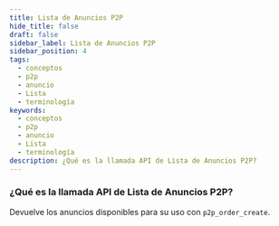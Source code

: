 ```yaml
---
title: Lista de Anuncios P2P
hide_title: false
draft: false
sidebar_label: Lista de Anuncios P2P
sidebar_position: 4
tags:
  - conceptos
  - p2p
  - anuncio
  - Lista
  - terminología
keywords:
  - conceptos
  - p2p
  - anuncio
  - Lista
  - terminología
description: ¿Qué es la llamada API de Lista de Anuncios P2P?
---
```


### ¿Qué es la llamada API de Lista de Anuncios P2P?

Devuelve los anuncios disponibles para su uso con `p2p_order_create`.
